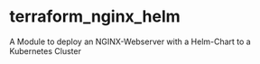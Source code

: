 # terraform_nginx_helm 

A Module to deploy an NGINX-Webserver with a Helm-Chart to a Kubernetes Cluster

